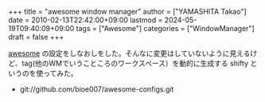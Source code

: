 +++
title = "awesome window manager"
author = ["YAMASHITA Takao"]
date = 2010-02-13T22:42:00+09:00
lastmod = 2024-05-19T09:40:09+09:00
tags = ["Awesome"]
categories = ["WindowManager"]
draft = false
+++

[awesome](http://awesome.naquadah.org/) の設定をしなおしをした。そんなに変更はしていないように見えるけど、tag(他のWMでいうこところのワークスペース）を動的に生成する
shifty
というのを使ってみた。

-   git://github.com/bioe007/awesome-configs.git
